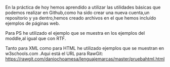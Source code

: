 En la práctica de hoy hemos aprendido a utilizar las utilidades básicas que podemos realizar en Github,como ha sido crear una nueva cuenta,un repositorio y ya dentro,hemos creado archivos en el que hemos incluído ejemplos de páginas web.

Para PS he utilizado el ejemplo que se muestra en los ejemplos del moddle,al igual que con RTF.

Tanto para XML como para HTML he utilizado ejemplos que se muestran en w3schools.com .Aqui está el URL para RawGit: https://rawgit.com/daniochoamesa/lenguajemarcas/master/pruebahtml.html
